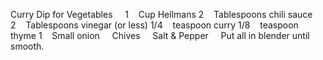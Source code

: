 Curry Dip for Vegetables
 
 
1    Cup Hellmans
2    Tablespoons chili sauce
2    Tablespoons vinegar (or less)
1/4    teaspoon curry
1/8    teaspoon thyme
1    Small onion
    Chives
    Salt & Pepper
 
 
Put all in blender until smooth.

